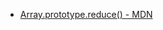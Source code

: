  * [Array.prototype.reduce() - MDN](https://developer.mozilla.org/es/docs/Web/Jaeference/Global_Objects/Array/Reduce)
